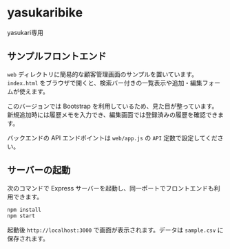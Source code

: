 # yasukaribike
yasukari専用

## サンプルフロントエンド

`web` ディレクトリに簡易的な顧客管理画面のサンプルを置いています。
`index.html` をブラウザで開くと、検索バー付きの一覧表示や追加・編集フォームが使えます。

このバージョンでは Bootstrap を利用しているため、見た目が整っています。
新規追加時には履歴メモを入力でき、編集画面では登録済みの履歴を確認できます。

バックエンドの API エンドポイントは `web/app.js` の `API` 定数で設定してください。

## サーバーの起動

次のコマンドで Express サーバーを起動し、同一ポートでフロントエンドも利用できます。

```bash
npm install
npm start
```

起動後 `http://localhost:3000` で画面が表示されます。データは `sample.csv` に保存されます。
